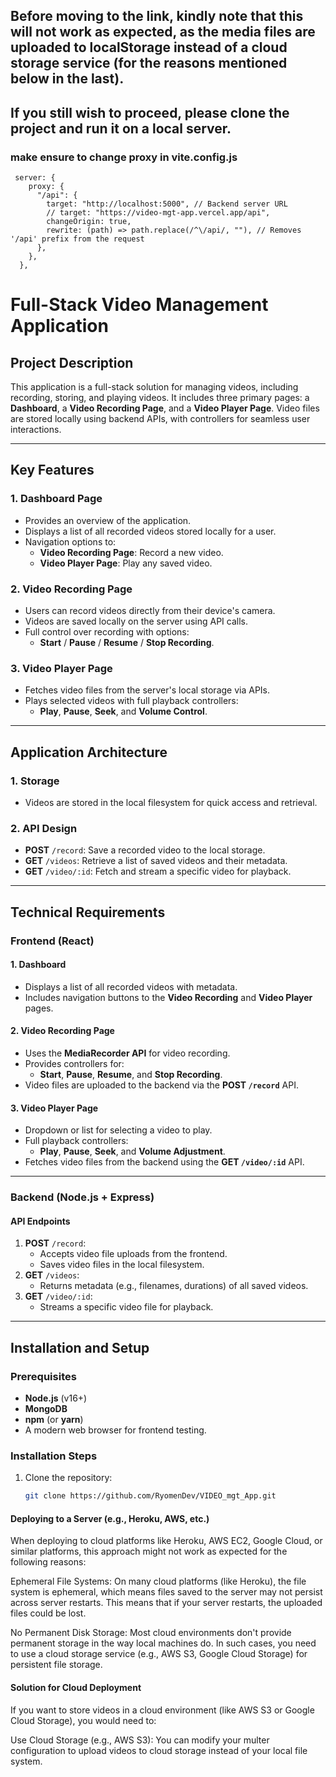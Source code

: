 ## Before moving to the link, kindly note that this will not work as expected, as the media files are uploaded to localStorage instead of a cloud storage service (for the reasons mentioned below in the last).

## If you still wish to proceed, please clone the project and run it on a local server.

### make ensure to change proxy in vite.config.js
```
 server: {
    proxy: {
      "/api": {
        target: "http://localhost:5000", // Backend server URL
        // target: "https://video-mgt-app.vercel.app/api",
        changeOrigin: true,
        rewrite: (path) => path.replace(/^\/api/, ""), // Removes '/api' prefix from the request
      },
    },
  },
```
# Full-Stack Video Management Application

## Project Description

This application is a full-stack solution for managing videos, including recording, storing, and playing videos. It includes three primary pages: a **Dashboard**, a **Video Recording Page**, and a **Video Player Page**. Video files are stored locally using backend APIs, with controllers for seamless user interactions.

---

## Key Features

### 1. Dashboard Page

- Provides an overview of the application.
- Displays a list of all recorded videos stored locally for a user.
- Navigation options to:
  - **Video Recording Page**: Record a new video.
  - **Video Player Page**: Play any saved video.

### 2. Video Recording Page

- Users can record videos directly from their device's camera.
- Videos are saved locally on the server using API calls.
- Full control over recording with options:
  - **Start** / **Pause** / **Resume** / **Stop Recording**.

### 3. Video Player Page

- Fetches video files from the server's local storage via APIs.
- Plays selected videos with full playback controllers:
  - **Play**, **Pause**, **Seek**, and **Volume Control**.

---

## Application Architecture

### 1. Storage

- Videos are stored in the local filesystem for quick access and retrieval.

### 2. API Design

- **POST** `/record`: Save a recorded video to the local storage.
- **GET** `/videos`: Retrieve a list of saved videos and their metadata.
- **GET** `/video/:id`: Fetch and stream a specific video for playback.

---

## Technical Requirements

### Frontend (React)

#### 1. Dashboard

- Displays a list of all recorded videos with metadata.
- Includes navigation buttons to the **Video Recording** and **Video Player** pages.

#### 2. Video Recording Page

- Uses the **MediaRecorder API** for video recording.
- Provides controllers for:
  - **Start**, **Pause**, **Resume**, and **Stop Recording**.
- Video files are uploaded to the backend via the **POST `/record`** API.

#### 3. Video Player Page

- Dropdown or list for selecting a video to play.
- Full playback controllers:
  - **Play**, **Pause**, **Seek**, and **Volume Adjustment**.
- Fetches video files from the backend using the **GET `/video/:id`** API.

---

### Backend (Node.js + Express)

#### API Endpoints

1. **POST** `/record`:
   - Accepts video file uploads from the frontend.
   - Saves video files in the local filesystem.
2. **GET** `/videos`:
   - Returns metadata (e.g., filenames, durations) of all saved videos.
3. **GET** `/video/:id`:
   - Streams a specific video file for playback.

---

## Installation and Setup

### Prerequisites

- **Node.js** (v16+)
- **MongoDB**
- **npm** (or **yarn**)
- A modern web browser for frontend testing.

### Installation Steps

1. Clone the repository:
   ```bash
   git clone https://github.com/RyomenDev/VIDEO_mgt_App.git
   ```

#### Deploying to a Server (e.g., Heroku, AWS, etc.)

When deploying to cloud platforms like Heroku, AWS EC2, Google Cloud, or similar platforms, this approach might not work as expected for the following reasons:

Ephemeral File Systems: On many cloud platforms (like Heroku), the file system is ephemeral, which means files saved to the server may not persist across server restarts. This means that if your server restarts, the uploaded files could be lost.

No Permanent Disk Storage: Most cloud environments don't provide permanent storage in the way local machines do. In such cases, you need to use a cloud storage service (e.g., AWS S3, Google Cloud Storage) for persistent file storage.

#### Solution for Cloud Deployment

If you want to store videos in a cloud environment (like AWS S3 or Google Cloud Storage), you would need to:

Use Cloud Storage (e.g., AWS S3): You can modify your multer configuration to upload videos to cloud storage instead of your local file system.
